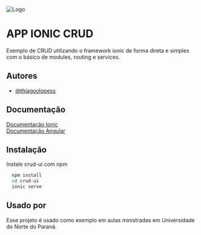 
![Logo](https://upload.wikimedia.org/wikipedia/commons/thumb/d/d1/Ionic_Logo.svg/2560px-Ionic_Logo.svg.png)


# APP IONIC CRUD

Exemplo de CRUD utilizando o framework ionic de forma direta e simples com o básico de
modules, routing e services.


## Autores

- [@thiagoolopess](https://www.instagram.com/thiagoolopess)


## Documentação
[Documentação Ionic](https://ionicframework.com/docs/intro/cli) <br />
[Documentação Angular](https://angular.io/docs)




## Instalação

Instale crud-ui com npm

```bash
  npm install
  cd crud-ui
  ionic serve
```
    
## Usado por

Esse projeto é usado como exemplo em aulas ministradas em Universidade do Norte do Paraná.

